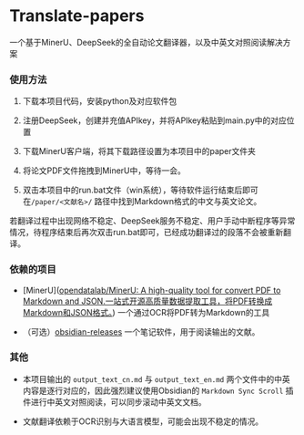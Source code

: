 # Translate-papers

一个基于MinerU、DeepSeek的全自动论文翻译器，以及中英文对照阅读解决方案

### 使用方法

1. 下载本项目代码，安装python及对应软件包
  
2. 注册DeepSeek，创建并充值APIkey，并将APIkey粘贴到main.py中的对应位置
  
3. 下载MinerU客户端，将其下载路径设置为本项目中的paper文件夹
  
4. 将论文PDF文件拖拽到MinerU中，等待一会。
  
5. 双击本项目中的run.bat文件（win系统），等待软件运行结束后即可在`/paper/<文献名>/` 路径中找到Markdown格式的中文与英文论文。
  
  若翻译过程中出现网络不稳定、DeepSeek服务不稳定、用户手动中断程序等异常情况，待程序结束后再次双击run.bat即可，已经成功翻译过的段落不会被重新翻译。
  

### 依赖的项目

- [MinerU]([opendatalab/MinerU: A high-quality tool for convert PDF to Markdown and JSON.一站式开源高质量数据提取工具，将PDF转换成Markdown和JSON格式。](https://github.com/opendatalab/MinerU)) 一个通过OCR将PDF转为Markdown的工具
  
- （可选）[obsidian-releases](https://github.com/obsidianmd/obsidian-releases) 一个笔记软件，用于阅读输出的文献。
  

### 其他

- 本项目输出的 `output_text_cn.md` 与 `output_text_en.md` 两个文件中的中英内容是逐行对应的，因此强烈建议使用Obsidian的 `Markdown Sync Scroll` 插件进行中英文对照阅读，可以同步滚动中英文文档。
  
- 文献翻译依赖于OCR识别与大语言模型，可能会出现不稳定的情况。
